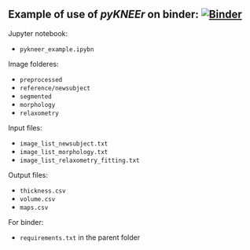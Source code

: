 ## Example of use of *pyKNEEr* on binder: [![Binder](https://mybinder.org/badge_logo.svg)](https://mybinder.org/v2/gh/sbonaretti/2019_QMSKI_Transparent_Research_WS/master?filepath=pykneer_example%2Fpykneer_example.ipynb)

Jupyter notebook: 
- `pykneer_example.ipybn`

Image folderes:
- `preprocessed`
- `reference/newsubject` 
- `segmented` 
- `morphology`  
- `relaxometry`

Input files:  
- `image_list_newsubject.txt`  
- `image_list_morphology.txt` 
- `image_list_relaxometry_fitting.txt`  

Output files:  
- `thickness.csv`  
- `volume.csv`  
- `maps.csv`

For binder:  
- `requirements.txt` in the parent folder
